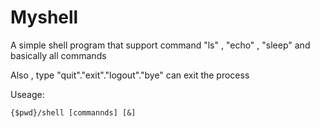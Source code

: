 # Myshell
A simple shell program that support command "ls" , "echo" , "sleep" and basically all commands

Also , type "quit"."exit"."logout"."bye" can exit the process

Useage:

    {$pwd}/shell [commannds] [&]
